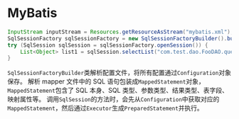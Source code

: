 # MyBatis

```java
InputStream inputStream = Resources.getResourceAsStream("mybatis.xml");
SqlSessionFactory sqlSessionFactory = new SqlSessionFactoryBuilder().build(inputStream);
try (SqlSession sqlSession = sqlSessionFactory.openSession()) {
    List<Object> list1 = sqlSession.selectList("com.test.dao.FooDAO.query");
}
```

`SqlSessionFactoryBuilder`类解析配置文件，将所有配置通过`Configuration`对象保存。
解析 mapper 文件中的 SQL 语句包装成`MappedStatement`对象，`MappedStatement`包含了 SQL 本身、SQL 类型、参数类型、结果类型、表字段、映射属性等。
调用`SqlSession`的方法时，会先从`Configuration`中获取对应的`MappedStatement`，然后通过`Executor`生成`PreparedStatement`并执行。

